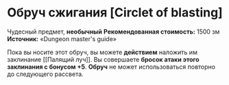 # Обруч сжигания [Circlet of blasting]

Чудесный предмет, **необычный**
**Рекомендованная стоимость:** 1500 зм
**Источник:** «Dungeon master's guide»

Пока вы носите этот обруч, вы можете **действием** наложить им заклинание [[Палящий луч]]. Вы совершаете **бросок атаки этого заклинания с бонусом +5**. **Обруч** не может использоваться повторно до следующего рассвета.